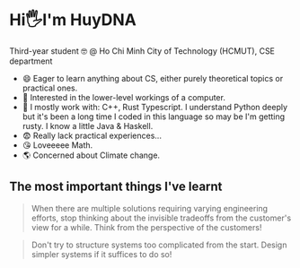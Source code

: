 # Hi🖐️I'm HuyDNA 
Third-year student 🤓 @ Ho Chi Minh City of Technology (HCMUT), CSE department

* 😄 Eager to learn anything about CS, either purely theoretical topics or practical ones.
* 🤩 Interested in the lower-level workings of a computer.
* 🐤 I mostly work with: C++, Rust Typescript. I understand Python deeply but it's been a long time I coded in this language so may be I'm getting rusty. I know a little Java & Haskell.
* 😨 Really lack practical experiences...
* 😘 Loveeeee Math.
* 🌎 Concerned about Climate change.

## The most important things I've learnt
> When there are multiple solutions requiring varying engineering efforts, stop thinking about the invisible tradeoffs from the customer's view for a while. Think from the perspective of the customers!

> Don't try to structure systems too complicated from the start. Design simpler systems if it suffices to do so! 
